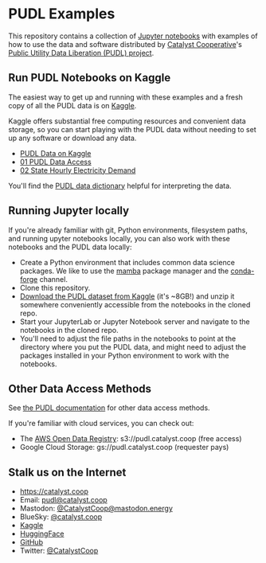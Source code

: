 # PUDL Examples

This repository contains a collection of
[Jupyter notebooks](https://jupyter.org) with examples of how to use the data
and software distributed by [Catalyst Cooperative](https://catalyst.coop)'s
[Public Utility Data Liberation (PUDL) project](https://github.com/catalyst-cooperative/pudl).

## Run PUDL Notebooks on Kaggle

The easiest way to get up and running with these examples and a fresh copy of all the
PUDL data is on [Kaggle](https://www.kaggle.com).

Kaggle offers substantial free computing resources and convenient data storage, so you
can start playing with the PUDL data without needing to set up any software or download
any data.

- [PUDL Data on Kaggle](https://www.kaggle.com/datasets/catalystcooperative/pudl-project/data)
- [01 PUDL Data Access](https://www.kaggle.com/code/catalystcooperative/01-pudl-data-access)
- [02 State Hourly Electricity Demand](https://www.kaggle.com/code/catalystcooperative/02-state-hourly-electricity-demand)

You'll find the [PUDL data dictionary](https://catalystcoop-pudl.readthedocs.io/en/latest/data_dictionaries/pudl_db.html) helpful for interpreting the data.

## Running Jupyter locally

If you're already familiar with git, Python environments, filesystem paths, and running
upyter notebooks locally, you can also work with these notebooks and the PUDL data locally:

- Create a Python environment that includes common data science packages. We like to use
  the [mamba](https://github.com/mamba-org/mamba) package manager and the
  [conda-forge](https://conda-forge.org/#about) channel.
- Clone this repository.
- [Download the PUDL dataset from Kaggle](https://www.kaggle.com/datasets/catalystcooperative/pudl-project/download) (it's ~8GB!) and unzip it somewhere conveniently accessible from the
  notebooks in the cloned repo.
- Start your JupyterLab or Jupyter Notebook server and navigate to the notebooks in
  the cloned repo.
- You'll need to adjust the file paths in the notebooks to point at the directory where
  you put the PUDL data, and might need to adjust the packages installed in your Python
  environment to work with the notebooks.

## Other Data Access Methods

See [the PUDL documentation](https://catalystcoop-pudl.readthedocs.io/en/latest/data_access.html)
for other data access methods.

If you're familiar with cloud services, you can check out:

- The [AWS Open Data Registry](https://registry.opendata.aws/catalyst-cooperative-pudl/):
  s3://pudl.catalyst.coop (free access)
- Google Cloud Storage: gs://pudl.catalyst.coop (requester pays)

## Stalk us on the Internet

- https://catalyst.coop
- Email: [pudl@catalyst.coop](mailto:pudl@catalyst.coop)
- Mastodon: [@CatalystCoop@mastodon.energy](https://mastodon.energy/@CatalystCoop)
- BlueSky: [@catalyst.coop](https://bsky.app/profile/catalyst.coop)
- [Kaggle](https://www.kaggle.com/catalystcooperative)
- [HuggingFace](https://huggingface.co/catalystcooperative)
- [GitHub](https://github.com/catalyst-cooperative)
- Twitter: [@CatalystCoop](https://twitter.com/CatalystCoop)
